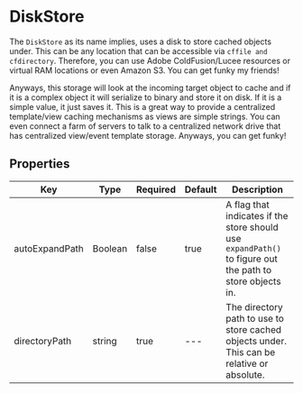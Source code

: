# DiskStore

The `DiskStore` as its name implies, uses a disk to store cached objects under. This can be any location that can be accessible via `cffile and cfdirectory`. Therefore, you can use Adobe ColdFusion/Lucee resources or virtual RAM locations or even Amazon S3. You can get funky my friends!

Anyways, this storage will look at the incoming target object to cache and if it is a complex object it will serialize to binary and store it on disk. If it is a simple value, it just saves it. This is a great way to provide a centralized template/view caching mechanisms as views are simple strings. You can even connect a farm of servers to talk to a centralized network drive that has centralized view/event template storage. Anyways, you can get funky!

## Properties

| Key | Type | Required | Default | Description |
| --- | --- | --- | --- | --- |
| autoExpandPath | Boolean | false | true | A flag that indicates if the store should use `expandPath()` to figure out the path to store objects in. |
| directoryPath | string | true | --- | The directory path to use to store cached objects under. This can be relative or absolute. |

